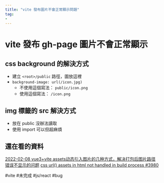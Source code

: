```yaml
---
title: "vite 發布圖片不會正常顯示問題"
tag: 
- 
---
```

# vite 發布 gh-page 圖片不會正常顯示
## css background 的解決方式
- 建立  `<root>/public` 路徑，圖放這裡
- `background-image: url(/icon.jpg)` 
	- 不使用這個寫法： `public/icon.png` 
	- 使用這個寫法： `/icon.png`

## img 標籤的 src 解決方式
- 放在 public 沒辦法讀取
- 使用 import 可以但超麻煩


## 還在看的資料
[2022-02-08 vue3+vite assets动态引入图片的几种方式，解决打包后图片路径错误不显示的问题](https://www.jianshu.com/p/ddfb5a8b458b)
[css url() assets in html not handled in build process #3980](https://github.com/vitejs/vite/issues/3980)


#vite #未完成 #js/react #bug